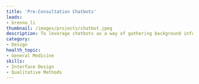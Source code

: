```yaml
---
title: 'Pre-Consultation Chatbots'
leads: 
- brenna_li
thumbnail: /images/projects/chatbot.jpeg
description: To leverage chatbots as a way of gathering background information before face-to-face interactions between doctors and patients.
category: 
- Design
health_topic: 
- General Medicine
skills:
- Interface Design
- Qualitative Methods
---
```

